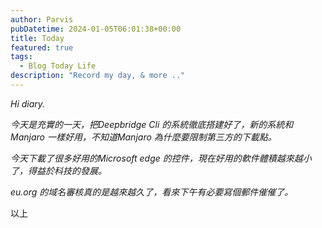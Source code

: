 ```yaml
---
author: Parvis
pubDatetime: 2024-01-05T06:01:38+00:00
title: Today
featured: true
tags:
  - Blog Today Life
description: "Record my day, & more .."
---
```


*Hi diary.*    

*今天是充實的一天，把Deepbridge Cli 的系統徹底搭建好了，新的系統和Manjaro 一樣好用，不知道Manjaro 為什麼要限制第三方的下載點。*    

*今天下載了很多好用的Microsoft edge 的控件，現在好用的軟件體積越來越小了，得益於科技的發展。*      

*eu.org 的域名審核真的是越來越久了，看來下午有必要寫個郵件催催了。*      

以上